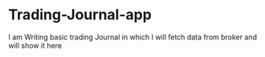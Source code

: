 # Trading-Journal-app
I am Writing basic trading Journal in which I will fetch data from broker and will show it here
